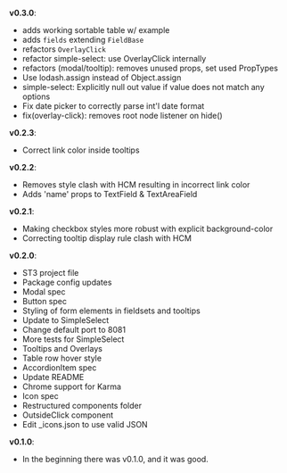 **v0.3.0**:

- adds working sortable table w/ example
- adds `fields` extending `FieldBase`
- refactors `OverlayClick`
- refactor simple-select: use OverlayClick internally
- refactors (modal/tooltip): removes unused props, set used PropTypes
- Use lodash.assign instead of Object.assign
- simple-select: Explicitly null out value if value does not match any options
- Fix date picker to correctly parse int'l date format
- fix(overlay-click): removes root node listener on hide()

**v0.2.3**:

* Correct link color inside tooltips

**v0.2.2**:

* Removes style clash with HCM resulting in incorrect link color
* Adds 'name' props to TextField & TextAreaField

**v0.2.1**:

* Making checkbox styles more robust with explicit background-color
* Correcting tooltip display rule clash with HCM

**v0.2.0**:

* ST3 project file
* Package config updates
* Modal spec
* Button spec
* Styling of form elements in fieldsets and tooltips
* Update to SimpleSelect
* Change default port to 8081
* More tests for SimpleSelect
* Tooltips and Overlays
* Table row hover style
* AccordionItem spec
* Update README
* Chrome support for Karma
* Icon spec
* Restructured components folder
* OutsideClick component
* Edit _icons.json to use valid JSON

**v0.1.0**:

* In the beginning there was v0.1.0, and it was good.
